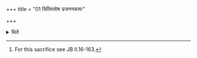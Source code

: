 +++
title = "01 चितिस्तोमः प्रजननकामः"

+++

<details><summary>थिते</summary>

1. The Citistoma is to be performed by one who wants progeny.[^1]  

[^1]: For this sacrifice see JB II.16-163. 
</details>
